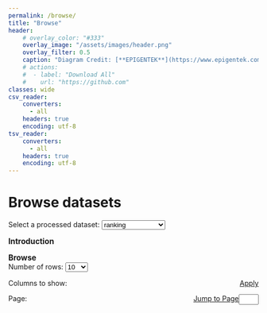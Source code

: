 ```yaml
---
permalink: /browse/
title: "Browse"
header: 
    # overlay_color: "#333"
    overlay_image: "/assets/images/header.png"
    overlay_filter: 0.5
    caption: "Diagram Credit: [**EPIGENTEK**](https://www.epigentek.com/)"
    # actions:
    #  - label: "Download All"
    #    url: "https://github.com"
classes: wide
csv_reader:
    converters:
      - all
    headers: true
    encoding: utf-8
tsv_reader:
    converters:
      - all
    headers: true
    encoding: utf-8
---
```

<style>
label.labelcheckbox {
  display: flex;
  text-indent: 15px;
  padding: 5px;
}
div.divcheckbox {
  display: inline-block;
  line-height: 0.75;
}
td {
  white-space: nowrap;
}
th {
  cursor: pointer;
}
summary {
    display: inline;
    cursor: pointer;
}
summary h2 {
    display: inline;
    font-size: 1.1em;
}
summary::-webkit-details-marker {
    display: none;
}
details[open] summary * i[class="fas fa-angle-right"] {
    transform: rotate(90deg);
}
</style>
<script src="https://cdn.bootcdn.net/ajax/libs/jquery/1.12.4/jquery.min.js"></script>
<!-- change introduction according to selected -->

<script>
function UpdateDatasetIntro() {
    var table2dl = $("#dataset-select").val();
    if (table2dl === "classification") {
      $("#dataset-intro-1").html("The <em><strong>classification</strong></em> dataset includes all collected antibodies that show direct binding (or not binding) evidence to WT or mutant SARS-CoV2 spike RBD. The dataset is designed for discovery of new binding antibodies only using <em>heavy/light chain variable-domain sequences</em> of antibodies and sequence of RBD. <em>Region information</em> of sequences (a.k.a. CDR/FR) is also included for prediction.");
      $("#dataset-intro-2").html("For collected samples are mostly positive (mainly because of manual selection), antibodies showing clear binding evidence to other epitopes of spike protein (such as NTD) or even other proteins are included as well as negative samples. The dataset is split into training, validation and test sets, as shown in the <em>ds</em> column, meanwhile positive/negative samples and samples targeting variants of RBD are both evenly distributed in each set. The test set can be further split into 3 subset: unseen WT, unseen Omicron and seen Omicron, as shown in the <em>usage</em> column. 'Unseen' samples are those not seen in the training/validation sets, while 'seen' samples are the opposite.");
    } else if (table2dl === "ranking") {
      $("#dataset-intro-1").html("The <em><strong>ranking</strong></em> dataset includes all collected antibodies that have quantitative binding affinities against WT RBD. The dataset is designed for ranking of binding antibodies only using <em>heavy/light chain variable-domain sequences</em> of antibodies. <em>Region information</em> of sequences (a.k.a. CDR/FR) is also included for prediction. Additionally, binding affinities measured under various conditions are all included to increase number of samples. Specifically, the experimental methods can be BLI or SPR, as shown in the <em>evidence</em> column and forms of antibodies can be IgG or Fab, as shown in the <em>ab_type</em> column.");
      $("#dataset-intro-2").html("The dataset is split into training, validation and test sets, as shown in the <em>ds</em> column, meanwhile samples of difference scales of binding affinities (a.k.a. log<sub>10</sub> of binding affinities) are evenly distributed in each set. Split of dataset is shown in the <em>ds</em> column.");
    } else if (table2dl === "epitope prediction") {
      $("#dataset-intro-1").html("The <em><strong>epitope prediction</strong></em> dataset includes all collected antibodies that have complex structures with WT or mutant SARS-CoV2 spike RBD. The dataset is designed for prediction of epitopes (a.k.a. binding sites of RBD) only using <em>heavy/light chain variable-domain sequences</em> of antibodies and sequence of RBD. Epitopes are represented as binary vectors of length 223, indicating which residues are the binding sites of RBD, as shown in the <em>rbd_contacts</em> column. To remove redundancy, for antibodies with multiple complex structures available, only the one with most contacts to RBD is kept. <em>Region information</em> of antibody sequences (a.k.a. CDR/FR) is also included for prediction. ");
      $("#dataset-intro-2").html("The dataset is split into training, validation and test sets, as shown in the <em>ds</em> column, meanwhile samples of different epitope groups (annotated as ith key residues of each epitope group from <a href='https://www.nature.com/articles/s41586-022-04980-y'>Cao's work</a>) and samples targeting variants of RBD are both evenly distributed in each set. Split of dataset is shown in the <em>ds</em> column. The test set can be further split into 3 subset: unseen WT, unseen Omicron and seen Omicron, as shown in the <em>usage</em> column. 'Unseen' samples are those not seen in the training/validation sets, while 'seen' samples are the opposite.");
    } else {
      $("#dataset-intro-1").text("");
    }
}
$(document).ready(function(){
    UpdateDatasetIntro();
    $("#dataset-select").change(UpdateDatasetIntro);
});
</script>

<!-- load & show & update table -->
<script>
function GetDsBasename(datasetname) {
  if (datasetname === "classification") {
    var filebasename = "classification_variantrbd";
  } else if (datasetname === "ranking") {
    var filebasename = "regression_wtrbd";
  } else {
    var filebasename = "epitope_variantrbd";
  };
  return filebasename
};
function LoadDataset() {
    var datasetname = $("#dataset-select").val();
    var filebasename = GetDsBasename(datasetname);
    var result = null;
    var filepath = "../_data/datasets/" + filebasename + ".tsv";
    $("#preview-button").text("Loading...");
    $.ajax({
        url: filepath,
        type: "GET",
        async: false,
        dataType: "text",
        success: function(data) {
            data = data.replace(/\t/g, ",");
            var parsed = $.csv.toObjects(data);
            result = parsed;
        }
    }).done(function() {
        $("#preview-button").text("Apply");
    });
    return result;
}
function UpdateDatasetColumns(parsed) {
    $("#dscolumns-select").html("");
    var checkbox_idx = 1;
    $.each(parsed[0], function(key, value) {
        $("#dscolumns-select").append("<div class='divcheckbox'><label for='columns-select-box-"+checkbox_idx+"' class='labelcheckbox'><input type='checkbox' id='columns-select-box-"+checkbox_idx+"' checked />" + key + "</label></div>");
        checkbox_idx += 1;
    });
};
function UpdatePagination(parsed) {
    $("#pagination-para").html("Page: ");
    const numrows = $("#numrow-select").val();
    var numpages = Math.ceil(parsed.length / numrows);
    const shownumpages = 3;
    for (let i = 1; i <= numpages; i++) {
        $("#pagination-para").append("<a name='page-button' id='page-" + i + "' href='#browse' class='btn btn--inverse'>" + i + "</a> ");
        if ((i <= shownumpages) || (i === numpages)) {
        } else {
            $("#page-" + i).hide();
        };
        if (i === 1) {
            $("#pagination-para").append("<span id='page-sep-first'> </span>");
        } else if (i === numpages-1) {
            $("#pagination-para").append("<span id='page-sep-last'>... </span>");
        } else {
        };
    };
    $("#page-1").attr("class", "btn btn--light-outline");
};
function ChangePage(pageindex) {
    var pageindex = parseInt(pageindex);
    const shownumpages = 2;
    var numpages = $("#pagination-para a").length;
    $.each($("#pagination-para a"), function(index, element) {
        $(element).hide();
    });
    $("a[class='btn btn--light-outline']").attr("class", "btn btn--inverse");
    var firstpageindex = Math.max(1, pageindex - shownumpages);
    var lastpageindex = Math.min(pageindex + shownumpages, numpages);
    for (let i = firstpageindex; i <= lastpageindex; i++) {
        $("#page-" + i).show();
    };
    $("#page-" + pageindex).attr("class", "btn btn--light-outline");
    if (firstpageindex > 1) {
        $("#page-1").show();
    };
    if (lastpageindex < numpages) {
        $("#page-" + numpages).show();
    };
    if (firstpageindex > 2) {
        $("#page-sep-first").text("... ");
    } else {
        $("#page-sep-first").text(" ");
    };
    if (lastpageindex < numpages-1) {
        $("#page-sep-last").text("... ");
    } else {
        $("#page-sep-last").text(" ");
    };
};
function GetSelectedColumns() {
  var checkedcolumns = [];
  for (checkedinput of document.querySelectorAll("#dscolumns-select input[type='checkbox']:checked")) {
    var checkboxlabel = checkedinput.parentElement;
    checkedcolumns.push(checkboxlabel.innerText);
  };
  return checkedcolumns
};
function ShowTable(parsed, checkedcolumns, startindex=0) {
    var numrow = $("#numrow-select").val();
    var startrowindex = startindex * numrow;
    var endrowindex = (startindex + 1) * numrow;
    $("#preview-button").text("Loading...");
    $("#table-browse-header").html("");
    $("#table-browse-header").append("<tr></tr>");
    $.each(parsed[0], function(key, value) {
        var header = "<th id='tableheader-" + key + "'>" + key + "</th>"
        if (typeof checkedcolumns !== "undefined") {
            if (checkedcolumns.includes(key)) {
                $("#table-browse-header").append(header);
            };
        } else {
            $("#table-browse-header").append(header);
        };
    });
    $("#table-browse-body").html("");
    for (var i = startrowindex; i < endrowindex; i++) {
        var row_contents = "<tr>";
        $.each(parsed[i], function(key, value) {
            if (key === "ab_idx") {
                value = "<a href='../abdetail/?ab_idx=" + value + "'>" + value + "</a>";
            };
            if (typeof checkedcolumns !== "undefined") {
                if (checkedcolumns.includes(key)) {
                    $("#table-browse-body").append("<td>" + value + "</td>");
                };
            } else {
                row_contents += "<td>" + value + "</td>";
            }
        });
        row_contents += "</tr>";
        $("#table-browse-body").append(row_contents);
    };
    $("#preview-button").text("Apply");
    $("th").click(function() {
        var isTrue = String($(this).attr("asc")).toLowerCase();
        var ascending = isTrue !== "true";
        var sortedcolname = $(this).text();
        sorted = SortTable(parsed, sortedcolname, ascending);
        var sortedcolid = $(this).attr("id");
        ShowTable(sorted, checkedcolumns, startindex);
        if (ascending) {
            var icon = "<i class='fas fa-sort-up'>";
        } else {
            var icon = "<i class='fas fa-sort-down'>";
        }
        $("#"+sortedcolid).html(icon + sortedcolname + "</i>");
        $("#"+sortedcolid).attr({"asc": ascending});
    });
};
function comparer(index) {
    return function(a, b) {
        var valA = a[index], valB = b[index];
        return $.isNumeric(valA) && $.isNumeric(valB) ? valA - valB : valA.toString().localeCompare(valB)
    }
};
function SortTable(parsed, index, asc=true) {
    var sorted = parsed.sort(comparer(index));
    if (!asc) {
        sorted.reverse();
    };
    return sorted
}
function click_changecolor(element) {
    if (element.style.color === "grey") {
        element.style.color = "black";
    } else {
        element.style.color = "grey";
    }
}
$(document).ready(function(){
    var parsed = LoadDataset();
    UpdateDatasetColumns(parsed);
    UpdatePagination(parsed);
    ShowTable(parsed);
    $("#tableheader-ab_idx").click();
    $("a[name='page-button']").click(function() {
        var pageindex = $(this).text();
        ChangePage(pageindex);
        ShowTable(parsed, GetSelectedColumns(), pageindex-1);
    });
    $("#dataset-select").change(function() {
        parsed = LoadDataset();
        UpdateDatasetColumns(parsed);
        UpdatePagination(parsed);
        ShowTable(parsed);
        $("a[name='page-button']").click(function() {
            var pageindex = $(this).text();
            ChangePage(pageindex);
            ShowTable(parsed, GetSelectedColumns(), pageindex-1);
        });
    });
    $("#dscolumns-select").ready(function() {
        $("#preview-button").click(function() {
            var checkedcolumns = GetSelectedColumns();
            UpdatePagination(parsed);
            ShowTable(parsed, checkedcolumns);
        });
    });
    $("#page-select").click(function() {
        var pageindex = $("#page-input").val();
        if ((pageindex >= 1) && (pageindex <= $("#pagination-para a").length)) {
            $("#page-"+pageindex).click();        
        } else if (pageindex === "") {
        } else {
            alert("Invalid page number.");
        }
    });
    $("details summary h2").click(function(){
        click_changecolor(this);
    })
});
</script>

<h1 id="header-browse-datasets">Browse datasets</h1>
<p>Select a processed dataset:
<select name="dataset2dl" id="dataset-select">
  <option value="classification">classification</option>
  <option value="ranking" selected>ranking</option>
  <option value="epitope prediction">epitope prediction</option>
</select></p>

<details open><summary>
<h2 id="header-introduction">Introduction  <i class="fas fa-angle-right"></i></h2></summary>
<p id="dataset-intro-1"></p>
<p id="dataset-intro-2"></p>
</details>

<details open><summary>
<h2 id="header-browse">Browse  <i class="fas fa-angle-right"></i></h2></summary>
<div>Number of rows: 
<select name="preview-numrow" id="numrow-select">
  <option value="10" selected>10</option>
  <option value="50">50</option>
  <option value="100">100</option>
</select></div>
<p><span>Columns to show:  </span><span style="float: right"><a href="#browse" class="btn btn--primary" id="preview-button">Apply</a></span></p>
<form id="dscolumns-select"></form>
<div><span id="pagination-para" style="float: left">Page: </span><span style="float: right"><label for="page-input" style="display: flex"><a id="page-select" href="#browse" class="btn btn--primary">Jump to Page</a><input type="number" id="page-input" maxlength="4" style="width: 3em" min="1"></label></span></div><br>
<p class="text-center"><table id="table-browse">
<thead id="table-browse-header"></thead>
<tbody id="table-browse-body"></tbody>
</table></p>
</details>

